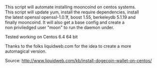 This script will automate installing mooncoind on centos systems.  
This script will update yum, install the require dependencies, install  
the latest openssl openssl-1.0.1f, boost 1.55, berkeleydb 5.1.19 and  
finally mooncoind. It will also get a base config and create a  
non priviledged user "moon" to run the daemon under.  

Tested working on Centos 6.4 64 bit

Thanks to the folks liquidweb.com for the idea to create a more  
automagical version.

Source: http://www.liquidweb.com/kb/install-dogecoin-wallet-on-centos/
